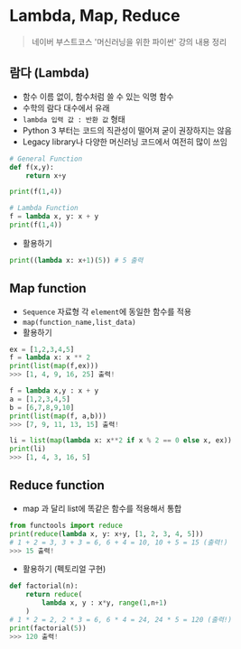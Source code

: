 # Lambda, Map, Reduce

> 네이버 부스트코스 '머신러닝을 위한 파이썬' 강의 내용 정리

## 람다 (Lambda)
- 함수 이름 없이, 함수처럼 쓸 수 있는 익명 함수
- 수학의 람다 대수에서 유래
- `lambda 입력 값 : 반환 값` 형태
- Python 3 부터는 코드의 직관성이 떨어져 굳이 권장하지는 않음
- Legacy library나 다양한 머신러닝 코드에서 여전히 많이 쓰임

```python
# General Function
def f(x,y):
    return x+y

print(f(1,4))

# Lambda Function
f = lambda x, y: x + y
print(f(1,4))
```

- 활용하기
```py
print((lambda x: x+1)(5)) # 5 출력
```

## Map function
- `Sequence` 자료형 각 `element`에 동일한 함수를 적용
- `map(function_name,list_data)`
- 활용하기
```py
ex = [1,2,3,4,5]
f = lambda x: x ** 2
print(list(map(f,ex)))
>>> [1, 4, 9, 16, 25] 출력!
```

```py
f = lambda x,y : x + y
a = [1,2,3,4,5]
b = [6,7,8,9,10]
print(list(map(f, a,b)))
>>> [7, 9, 11, 13, 15] 출력!

li = list(map(lambda x: x**2 if x % 2 == 0 else x, ex))
print(li)
>>> [1, 4, 3, 16, 5]
```

## Reduce function
- map 과 달리 list에 똑같은 함수를 적용해서 통합
```py
from functools import reduce
print(reduce(lambda x, y: x+y, [1, 2, 3, 4, 5]))
# 1 + 2 = 3, 3 + 3 = 6, 6 + 4 = 10, 10 + 5 = 15 (출력!)
>>> 15 출력!
```
- 활용하기 (펙토리얼 구현)
```py
def factorial(n):
    return reduce(
        lambda x, y : x*y, range(1,n+1)
    )
# 1 * 2 = 2, 2 * 3 = 6, 6 * 4 = 24, 24 * 5 = 120 (출력!)
print(factorial(5))
>>> 120 출력!
```